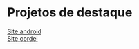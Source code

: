 # Projetos de destaque

<a href="https://RGMenezes.github.io/Estudos/Curso%20html-css/desafios/d010/" hreflang="pt-br" rel="next">Site android</a><br>
<a href="https://RGMenezes.github.io/Estudos/Curso%20html-css/desafios/d012/" hreflang="pt-br" rel="next">Site cordel</a>
